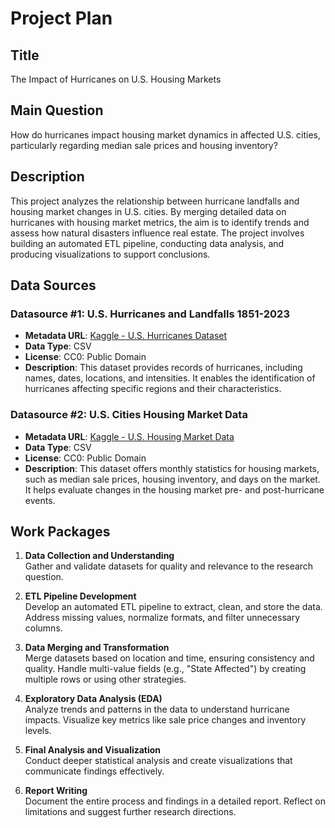 # Project Plan

## Title
The Impact of Hurricanes on U.S. Housing Markets

## Main Question
How do hurricanes impact housing market dynamics in affected U.S. cities, particularly regarding median sale prices and housing inventory?

## Description
This project analyzes the relationship between hurricane landfalls and housing market changes in U.S. cities. By merging detailed data on hurricanes with housing market metrics, the aim is to identify trends and assess how natural disasters influence real estate. The project involves building an automated ETL pipeline, conducting data analysis, and producing visualizations to support conclusions.

## Data Sources

### Datasource #1: U.S. Hurricanes and Landfalls 1851-2023
- **Metadata URL**: [Kaggle - U.S. Hurricanes Dataset](https://www.kaggle.com/datasets/sandraroko/u-s-hurricanes-and-landfalls-1851-2023)
- **Data Type**: CSV
- **License**: CC0: Public Domain
- **Description**: This dataset provides records of hurricanes, including names, dates, locations, and intensities. It enables the identification of hurricanes affecting specific regions and their characteristics.

### Datasource #2: U.S. Cities Housing Market Data
- **Metadata URL**: [Kaggle - U.S. Housing Market Data](https://www.kaggle.com/datasets/vincentvaseghi/us-cities-housing-market-data)
- **Data Type**: CSV
- **License**: CC0: Public Domain
- **Description**: This dataset offers monthly statistics for housing markets, such as median sale prices, housing inventory, and days on the market. It helps evaluate changes in the housing market pre- and post-hurricane events.

## Work Packages

1. **Data Collection and Understanding**  
   Gather and validate datasets for quality and relevance to the research question.

2. **ETL Pipeline Development**  
   Develop an automated ETL pipeline to extract, clean, and store the data. Address missing values, normalize formats, and filter unnecessary columns.

3. **Data Merging and Transformation**  
   Merge datasets based on location and time, ensuring consistency and quality. Handle multi-value fields (e.g., "State Affected") by creating multiple rows or using other strategies.

4. **Exploratory Data Analysis (EDA)**  
   Analyze trends and patterns in the data to understand hurricane impacts. Visualize key metrics like sale price changes and inventory levels.

5. **Final Analysis and Visualization**  
   Conduct deeper statistical analysis and create visualizations that communicate findings effectively.

6. **Report Writing**  
   Document the entire process and findings in a detailed report. Reflect on limitations and suggest further research directions.
  




